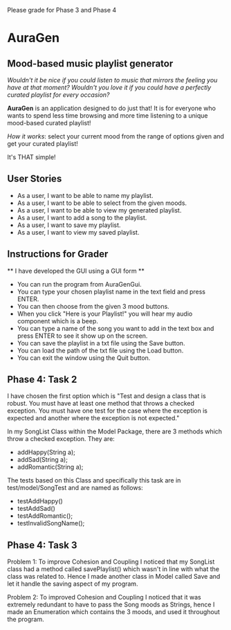 Please grade for Phase 3 and Phase 4

# AuraGen

## Mood-based music playlist generator

*Wouldn't it be nice if you could listen to music that mirrors the feeling you have at that moment?* 
*Wouldn't you love it if you could have a perfectly curated playlist for every occasion?*

**AuraGen** is an application designed to do just that! It is for everyone who wants to spend less time 
browsing and more time listening to a unique mood-based curated playlist!

*How it works*:
 select your current mood from the range of options given and get your curated playlist!

It's THAT simple!

## User Stories
- As a user, I want to be able to name my playlist.
- As a user, I want to be able to select from the given moods.
- As a user, I want to be able to view my generated playlist.
- As a user, I want to add a song to the playlist.
- As a user, I want to save my playlist.
- As a user, I want to view my saved playlist.

## Instructions for Grader
** I have developed the GUI using a GUI form **

- You can run the program from AuraGenGui.
- You can type your chosen playlist name in the text field and press ENTER.
- You can then choose from the given 3 mood buttons.
- When you click "Here is your Playlist!" you will hear my audio component which is a beep.
- You can type a name of the song you want to add in the text box and press ENTER to see it show up on the screen.
- You can save the playlist in a txt file using the Save button.
- You can load the path of the txt file using the Load button.
- You can exit the window using the Quit button.


## Phase 4: Task 2

I have chosen the first option which is "Test and design a class that is robust. You must have at least one method that
throws a checked exception. You must have one test for the case where the exception is expected and another where the 
exception is not expected."

In my SongList Class within the Model Package, there are 3 methods which throw a checked exception. They are:
- addHappy(String a);
- addSad(String a);
- addRomantic(String a);

The tests based on this Class and specifically this task are in test/model/SongTest and are named as follows:
- testAddHappy()
- testAddSad()
- testAddRomantic();
- testInvalidSongName();


## Phase 4: Task 3
 Problem 1: To improve Cohesion and Coupling I noticed that my SongList class had a method called savePlaylist() which
 wasn't in line with what the class was related to. Hence I made another class in Model called Save and let it handle 
 the saving aspect of my program.
 
 Problem 2: To improved Cohesion and Coupling I noticed that it was extremely redundant to have to pass the Song moods 
 as Strings, hence I made an Enumeration which contains the 3 moods, and used it throughout the program.